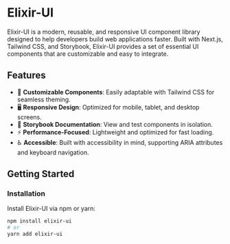 # Elixir-UI

Elixir-UI is a modern, reusable, and responsive UI component library designed to help developers build web applications faster. Built with Next.js, Tailwind CSS, and Storybook, Elixir-UI provides a set of essential UI components that are customizable and easy to integrate.

## Features

- 🌈 **Customizable Components**: Easily adaptable with Tailwind CSS for seamless theming.
- 🖥️ **Responsive Design**: Optimized for mobile, tablet, and desktop screens.
- 📘 **Storybook Documentation**: View and test components in isolation.
- ⚡ **Performance-Focused**: Lightweight and optimized for fast loading.
- ♿ **Accessible**: Built with accessibility in mind, supporting ARIA attributes and keyboard navigation.

## Getting Started

### Installation

Install Elixir-UI via npm or yarn:

```bash
npm install elixir-ui
# or
yarn add elixir-ui
